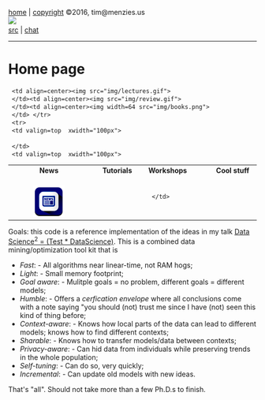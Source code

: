 [home](http://tiny.cc/ttv1) |
[copyright](https://github.com/ttv1/src/blob/master/LICENSE.md) &copy;2016, tim&commat;menzies.us
<br>
[<img width=900 src="https://github.com/ttv1/src/blob/master/img/banner.png?raw=true">](http://tiny.cc/ttv1)<br>
[src](https://github.com/ttv1/src) |
[chat](https://ttv1.slack.com/)

______


# Home page

<table border=0 align=center>
<tr>
<td align=center><b>News
<img width=300 src="img/200x1.png"></b>
</td>
<td align=center><b>Tutorials
<img width=100 src="img/200x1.png"></b>
</td>
<td><b>Workshops</b><img width=100 src="img/200x1.png"/></b>
</td>
<td align=center><b>Cool stuff
<img width=100 src="img/200x1.png"></b>
</td>

</tr>
<tr>
<td align=center><img src="img/news.png">
</td>  

     <td align=center><img src="img/lectures.gif">
     </td><td align=center><img src="img/review.gif">
     </td><td align=center><img width=64 src="img/books.png">
     </td> </tr>
     <tr>
     <td valign=top  xwidth="100px">

     </td>
     <td valign=top  xwidth="100px">
   </td><td valign=top xwidth="100px">
     </td><td valign=top>

     </td>
</tr></table>

Goals: this code is  a reference implementation of the ideas in my talk 
[Data Science<sup>2</sup>  = (Test * DataScience)](http://tiny.cc/timm4). This is 
 a combined data mining/optimization tool kit that is

- *Fast*: 
      - All algorithms near linear-time, not RAM hogs;
- *Light*: 
      - Small memory footprint;
- *Goal aware*: 
      - Mulitple goals = no problem, different goals = different models;
- *Humble*: 
      - Offers a <em>cerfication envelope</em> where all conclusions come with a note saying "you should (not) trust me since I have (not) seen this kind of thing before;
- *Context-aware*: 
       - Knows how local parts of the data can lead to different models; knows how to find different contexts;
- *Sharable*: 
       - Knows how to transfer models/data between contexts;
- *Privacy-aware*: 
       - Can hid data from individuals while preserving trends in the whole population;
- *Self-tuning*: 
       - Can do so, very quickly;
- *Incremental*: 
       - Can update old models with new ideas.
 
That's "all". Should not take more than a few Ph.D.s to finish. 
